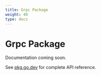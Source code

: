 ```yaml
---
title: Grpc Package
weight: 40
type: docs
---
```


# Grpc Package

Documentation coming soon.

See [pkg.go.dev](https://pkg.go.dev/github.com/z5labs/humus) for complete API reference.
